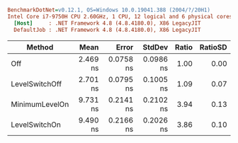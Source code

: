``` ini

BenchmarkDotNet=v0.12.1, OS=Windows 10.0.19041.388 (2004/?/20H1)
Intel Core i7-9750H CPU 2.60GHz, 1 CPU, 12 logical and 6 physical cores
  [Host]     : .NET Framework 4.8 (4.8.4180.0), X86 LegacyJIT
  DefaultJob : .NET Framework 4.8 (4.8.4180.0), X86 LegacyJIT


```
|         Method |     Mean |     Error |    StdDev | Ratio | RatioSD |
|--------------- |---------:|----------:|----------:|------:|--------:|
|            Off | 2.469 ns | 0.0758 ns | 0.0986 ns |  1.00 |    0.00 |
| LevelSwitchOff | 2.701 ns | 0.0795 ns | 0.1005 ns |  1.09 |    0.07 |
| MinimumLevelOn | 9.731 ns | 0.2141 ns | 0.2102 ns |  3.94 |    0.13 |
|  LevelSwitchOn | 9.490 ns | 0.2166 ns | 0.2026 ns |  3.86 |    0.10 |
